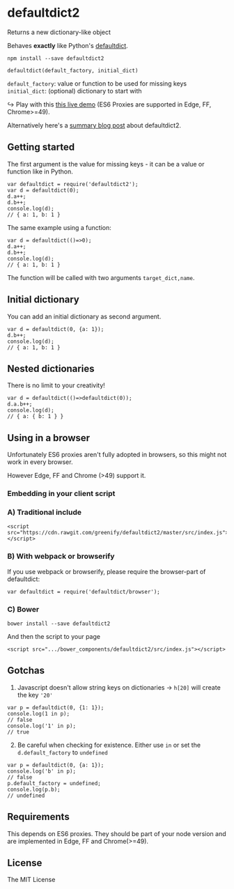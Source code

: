 defaultdict2
============

Returns a new dictionary-like object

Behaves __exactly__ like Python's [defaultdict](https://docs.python.org/3/library/collections.html#collections.defaultdict).

```
npm install --save defaultdict2
```

`defaultdict(default_factory, initial_dict)`

`default_factory`: value or function to be used for missing keys
`initial_dict`: (optional) dictionary to start with

↪ Play with this [this live demo](http://jsbin.com/fiqecu/edit?js,console) (ES6 Proxies are supported in Edge, FF, Chrome>=49).

Alternatively here's a [summary blog post](https://seb.wilzba.ch/b/2016/02/defaultdict-in-js) about defaultdict2.

Getting started
---------------

The first argument is the value for missing keys - it can be a value or function like in Python.

```
var defaultdict = require('defaultdict2');
var d = defaultdict(0);
d.a++; 
d.b++;
console.log(d);
// { a: 1, b: 1 }
```

The same example using a function:

```
var d = defaultdict(()=>0);
d.a++; 
d.b++;
console.log(d);
// { a: 1, b: 1 }
```

The function will be called with two arguments `target_dict,name`.

Initial dictionary
-----------------

You can add an initial dictionary as second argument.

```
var d = defaultdict(0, {a: 1});
d.b++;
console.log(d);
// { a: 1, b: 1 }
```

Nested dictionaries
-------------------

There is no limit to your creativity!

```
var d = defaultdict(()=>defaultdict(0));
d.a.b++;
console.log(d);
// { a: { b: 1 } }
```

Using in a browser
------------------

Unfortunately ES6 proxies aren't fully adopted in browsers,
so this might not work in every browser.

However Edge, FF and Chrome (>49) support it.

### Embedding in your client script

### A) Traditional include


```
<script src="https://cdn.rawgit.com/greenify/defaultdict2/master/src/index.js"></script>
```

### B) With webpack or browserify

If you use webpack or browserify, please require the browser-part of defaultdict:

```
var defaultdict = require('defaultdict/browser');
```

### C) Bower


```
bower install --save defaultdict2
```

And then the script to your page 

```
<script src=".../bower_components/defaultdict2/src/index.js"></script>
```

Gotchas
-------

1) Javascript doesn't allow string keys on dictionaries -> `h[20]` will create the key `'20'`

```
var p = defaultdict(0, {1: 1});
console.log(1 in p);
// false
console.log('1' in p);
// true
```

2) Be careful when checking for existence. Either use `in` or set the `d.default_factory` to `undefined`

```
var p = defaultdict(0, {a: 1});
console.log('b' in p);
// false
p.default_factory = undefined;
console.log(p.b);
// undefined
```

Requirements
------------

This depends on ES6 proxies. They should be part of your node version and are implemented in Edge, FF and Chrome(>=49).

License
-------

The MIT License
